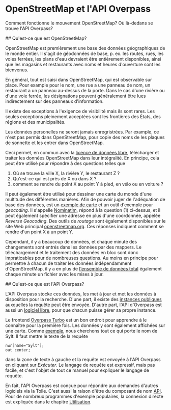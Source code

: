 OpenStreetMap et l'API Overpass
===============================

Comment fonctionne le mouvement OpenStreetMap?
Où là-dedans se trouve l'API Overpass?

<a name="osm"/>
## Qu'est-ce que est OpenStreetMap?

OpenStreetMap est premièrement une base des données géographiques de le monde entier.
Il s'agit de géodonnées de base,
p. ex. les routes, rues, les voies ferrées, les plans d'eau devraient être entièrement disponibles,
ainsi que les magasins et restaurants avec noms et heures d'ouverture sont les bienvenus.

En général, tout est saisi dans OpenStreetMap, qui est observable sur place.
Pour example pour le nom, une rue a une panneau de nom, un restaurant a un panneau au-dessus de la porte.
Dans le cas d'une rivière ou d'une voie ferrée, les désignations peuvent généralement être lues indirectement sur des panneaux d'information.

Il existe des exceptions à l'exigence de visibilité mais ils sont rares.
Les seules exceptions pleinement acceptées sont les frontières des États, des régions et des municipalités.

Les données personelles ne seront jamais enregristrées.
Par example, ce n'est pas permis dans OpenStreetMap,
pour copie des noms de les plaques de sonnette et les entrer dans OpenStreetMap.

Ceci permet, en commun avec la [licence de données libre](https://wiki.osmfoundation.org/wiki/Licence),
télécharger et traiter les données OpenStreetMap dans leur intégralité.
En principe, cela peut être utilisé pour répondre à des questions telles que

1. Où se trouve la ville X, la rivière Y, le restaurant Z ?
1. Qu'est-ce qui est près de X ou dans X ?
1. comment se rendre du point X au point Y à pied, en vélo ou en voiture ?

Il peut également être utilisé pour dessiner une carte du monde d'une multitude des différentes manières.
Afin de pouvoir juger de l'adéquation de base des données,
est un [exemple de carte](https://openstreetmap.org) et un outil d'exemple pour _geocoding_.
Il s'appelle [Nominatim](https://wiki.openstreetmap.org/wiki/Nominatim), répond à la question (1) ci-dessus,
et il peut également spécifier une adresse en plus d'une coordonnée, appelée _Reverse Geocoding_.
Des outils de _routage_ sont également disponibles sur le site Web principal [openstreetmap.org](https://openstreetmap.org/).
Ces réponses indiquent comment se rendre d'un point X à un point Y.

Cependant, il y a beaucoup de données,
et chaque minute des changements sont entrés dans les données par des mappers.
Le téléchargement et le traitement des données en bloc sont donc impraticables pour de nombreuses questions.
Au moins en principe pour permettre à chacun de traiter les données indépendamment d'OpenStreetMap,
il y a en plus de [l'ensemble de données total](https://planet.openstreetmap.org/) également chaque minute un fichier avec les mises à jour.

<a name="overpass"/>
## Qu'est-ce que est l'API Overpass?

L'API Overpass stocke ces données, les met à jour
et met les données à disposition pour la recherche.
D'une part, il existe des [instances publiques](https://wiki.openstreetmap.org/wiki/Overpass_API#Public_Overpass_API_instances) auxquelles la requête peut être envoyée.
D'autre part, l'API d'Overpass est aussi un [logiciel libre](https://github.com/drolbr/Overpass-API),
pour que chacun puisse gérer sa propre instance.

Le frontend [Overpass Turbo](https://overpass-turbo.eu) est un bon endroit pour apprendre à le connaître pour la première fois.
Les données y sont également affichées sur une carte.
Comme [exemple](https://overpass-turbo.eu/?lat=0.0&lon=0.0&zoom=2&Q=nwr%5Bname%3D%22Sylt%22%5D%3B%0Aout%20center%3B), nous cherchons tout ce qui porte le nom de Sylt:
Il faut mettre le texte de la requête

    nwr[name="Sylt"];
    out center;

dans la zone de texte à gauche et la requête est envoyée à l'API Overpass en cliquant sur _Exécuter_.
Le langage de requête est expressif, mais pas facile,
et c'est l'objet de tout ce manuel pour expliquer le langage de requête.

En fait, l'API Overpass est conçue
pour répondre aux demandes d'autres logiciels via la Toile.
C'est aussi la raison d'être du composant de nom [API](https://fr.wikipedia.org/wiki/Interface_de_programmation).
Pour de nombreux programmes d'exemple populaires, la connexion directe est expliquée dans le chapitre [Utilisation](../targets/index.md).

<!-- Traduit avec www.DeepL.com/Translator, partiellement redigé -->
